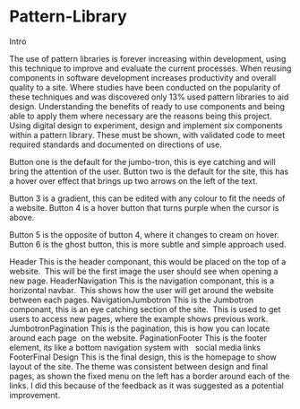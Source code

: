 # Pattern-Library

Intro

The use of pattern libraries is forever increasing within development, using this technique to improve and evaluate the current processes. When reusing components in software development increases productivity and overall quality to a site. Where studies have been conducted on the popularity of these techniques and was discovered only 13% used pattern libraries to aid design. Understanding the benefits of ready to use components and being able to apply them where necessary are the reasons being this project. Using digital design to experiment, design and implement six components within a pattern library. These must be shown, with validated code to meet required standards and documented on directions of use.

Button one is the default for the jumbo-tron, this is eye catching and will bring the attention of the user.
Button two is the default for the site, this has a hover over effect that brings up two arrows on the left of the text.

Button 3 is a gradient, this can be edited with any colour to fit the needs of a website.
Button 4 is a hover button that turns purple when the cursor is above.


Button 5 is the opposite of button 4, where it changes to cream on hover.
Button 6 is the ghost button, this is more subtle and simple approach used.


Header
This is the header componant, this would be placed on the top of a website.
 This will be the first image the user should see when opening a new page.
HeaderNavigation
This is the navigation componant, this is a horizontal navbar.
 This shows how the user will get around the website between each pages.
NavigationJumbotron
This is the Jumbotron componant, this is an eye catching section of the site.
 This is used to get users to access new pages, where the example shows previous work.
JumbotronPagination
This is the pagination, this is how you can locate around each page
 on the website.
PaginationFooter
This is the footer element, its like a bottom navigation system with 
 social media links
FooterFinal Design
This is the final design, this is the homepage to show layout of the site. The theme was consistent between design and final pages, as shown the fixed menu on the left has a border around each of the links. I did this because of the feedback as it was suggested as a potential improvement.
